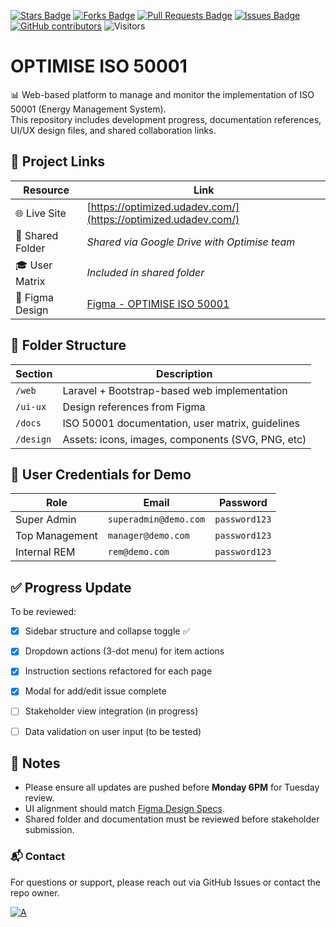 <a href="https://github.com/drshahizan/short-course/stargazers"><img src="https://img.shields.io/github/stars/drshahizan/short-course" alt="Stars Badge"/></a>
<a href="https://github.com/drshahizan/short-course/network/members"><img src="https://img.shields.io/github/forks/drshahizan/short-course" alt="Forks Badge"/></a>
<a href="https://github.com/drshahizan/short-course/pulls"><img src="https://img.shields.io/github/issues-pr/drshahizan/short-course" alt="Pull Requests Badge"/></a>
<a href="https://github.com/drshahizan/short-course"><img src="https://img.shields.io/github/issues/drshahizan/short-course" alt="Issues Badge"/></a>
<a href="https://github.com/drshahizan/short-course/graphs/contributors"><img alt="GitHub contributors" src="https://img.shields.io/github/contributors/drshahizan/short-course?color=2b9348"></a>
![Visitors](https://api.visitorbadge.io/api/visitors?path=https%3A%2F%2Fgithub.com%2Fdrshahizan%2Fshort-course&labelColor=%23d9e3f0&countColor=%23697689&style=flat)


# OPTIMISE ISO 50001

📊 Web-based platform to manage and monitor the implementation of ISO 50001 (Energy Management System).  
This repository includes development progress, documentation references, UI/UX design files, and shared collaboration links.



## 🔗 Project Links

| Resource       | Link                                                                 |
|----------------|----------------------------------------------------------------------|
| 🌐 Live Site   | [https://optimized.udadev.com/](https://optimized.udadev.com/)      |
| 📁 Shared Folder | _Shared via Google Drive with Optimise team_                        |
| 🎓 User Matrix | _Included in shared folder_                                           |
| 🎨 Figma Design | [Figma - OPTIMISE ISO 50001](https://www.figma.com/design/APwwHlkPntSo4tMYO2dprU/OPTIMISE-ISO-50001?node-id=305-4714&t=WU3Qj3T31TBrwrcV-1) |

## 📁 Folder Structure

| Section      | Description                                      |
|--------------|--------------------------------------------------|
| `/web`       | Laravel + Bootstrap-based web implementation     |
| `/ui-ux`     | Design references from Figma                     |
| `/docs`      | ISO 50001 documentation, user matrix, guidelines |
| `/design`    | Assets: icons, images, components (SVG, PNG, etc)|

## 👥 User Credentials for Demo

| Role              | Email                    | Password       |
|-------------------|--------------------------|----------------|
| Super Admin       | `superadmin@demo.com`     | `password123`  |
| Top Management    | `manager@demo.com`        | `password123`  |
| Internal REM      | `rem@demo.com`            | `password123`  |

## ✅ Progress Update  
To be reviewed:

- [x] Sidebar structure and collapse toggle ✅ 
- [x] Dropdown actions (3-dot menu) for item actions  
- [x] Instruction sections refactored for each page  
- [x] Modal for add/edit issue complete  
- [ ] Stakeholder view integration (in progress)  
- [ ] Data validation on user input (to be tested)


## 📌 Notes

- Please ensure all updates are pushed before **Monday 6PM** for Tuesday review.
- UI alignment should match [Figma Design Specs](https://www.figma.com/design/APwwHlkPntSo4tMYO2dprU/OPTIMISE-ISO-50001).
- Shared folder and documentation must be reviewed before stakeholder submission.

### 📬 Contact

For questions or support, please reach out via GitHub Issues or contact the repo owner.

 <a href="https://visitorbadge.io/status?path=https%3A%2F%2Fgithub.com%2Fdrshahizan" target="_blank"><img alt="A" src="https://api.visitorbadge.io/api/visitors?path=https%3A%2F%2Fgithub.com%2Fdrshahizan&labelColor=%23697689&countColor=%23555555&style=plastic"></a>
